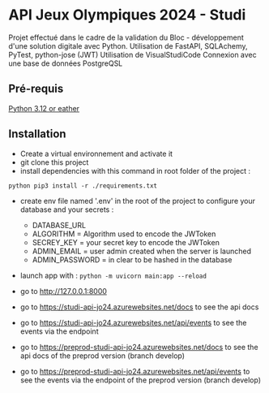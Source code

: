 # API Jeux Olympiques 2024 - Studi
Projet effectué dans le cadre de la validation du Bloc - développement d'une solution digitale avec Python.
Utilisation de FastAPI, SQLAchemy, PyTest, python-jose (JWT)
Utilisation de VisualStudiCode
Connexion avec une base de données PostgreQSL

## Pré-requis
[Python 3.12 or eather](https://www.python.org/downloads/)

## Installation

- Create a virtual environnement and activate it
- git clone this project
- install dependencies with this command in root folder of the project :

```python pip3 install -r ./requirements.txt ```

- create env file named '.env' in the root of the project to configure your database and your secrets :
    * DATABASE_URL
    * ALGORITHM = Algorithm used to encode the JWToken
    * SECREY_KEY = your secret key to encode the JWToken
    - ADMIN_EMAIL = user admin created when the server is launched
    - ADMIN_PASSWORD = in clear to be hashed in the database

- launch app with :
```python -m uvicorn main:app --reload```

- go to http://127.0.0.1:8000
- go to https://studi-api-jo24.azurewebsites.net/docs to see the api docs
- go to https://studi-api-jo24.azurewebsites.net/api/events to see the events via the endpoint
- go to https://preprod-studi-api-jo24.azurewebsites.net/docs to see the api docs of the preprod version (branch develop)
- go to https://preprod-studi-api-jo24.azurewebsites.net/api/events to see the events via the endpoint of the preprod version (branch develop)
